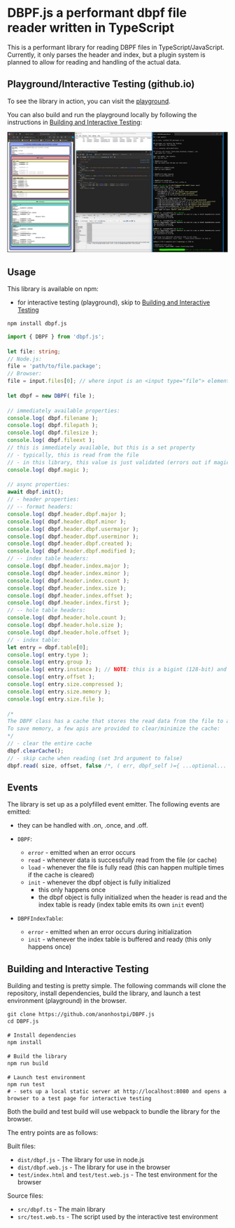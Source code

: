 # DBPF.js a performant dbpf file reader written in TypeScript

This is a performant library for reading DBPF files in TypeScript/JavaScript. Currently, it only parses the header and index, but a plugin system is planned to allow for reading and handling of the actual data.

## Playground/Interactive Testing (github.io)

To see the library in action, you can visit the [playground](https://anonhostpi.github.io/DBPF.js/).

You can also build and run the playground locally by following the instructions in [Building and Interactive Testing](#building-and-interactive-testing):

![DBPF.js test environment](https://github.com/anonhostpi/DBPF.js/blob/main/docs/test.png)

## Usage

This library is available on npm:
- for interactive testing (playground), skip to [Building and Interactive Testing](#building-and-interactive-testing)

```pwsh
npm install dbpf.js
```

```typescript
import { DBPF } from 'dbpf.js';

let file: string;
// Node.js:
file = 'path/to/file.package';
// Browser:
file = input.files[0]; // where input is an <input type="file"> element

let dbpf = new DBPF( file );

// immediately available properties:
console.log( dbpf.filename );
console.log( dbpf.filepath );
console.log( dbpf.filesize );
console.log( dbpf.fileext );
// this is immediately available, but this is a set property
// - typically, this is read from the file
// - in this library, this value is just validated (errors out if magic number mismatches)
console.log( dbpf.magic );

// async properties:
await dbpf.init();
// - header properties:
// -- format headers:
console.log( dbpf.header.dbpf.major );
console.log( dbpf.header.dbpf.minor );
console.log( dbpf.header.dbpf.usermajor );
console.log( dbpf.header.dbpf.userminor );
console.log( dbpf.header.dbpf.created );
console.log( dbpf.header.dbpf.modified );
// -- index table headers:
console.log( dbpf.header.index.major );
console.log( dbpf.header.index.minor );
console.log( dbpf.header.index.count );
console.log( dbpf.header.index.size );
console.log( dbpf.header.index.offset );
console.log( dbpf.header.index.first );
// -- hole table headers:
console.log( dbpf.header.hole.count );
console.log( dbpf.header.hole.size );
console.log( dbpf.header.hole.offset );
// - index table:
let entry = dbpf.table[0];
console.log( entry.type );
console.log( entry.group );
console.log( entry.instance ); // NOTE: this is a bigint (128-bit) and not a number (64-bit)
console.log( entry.offset );
console.log( entry.size.compressed );
console.log( entry.size.memory );
console.log( entry.size.file );

/*
The DBPF class has a cache that stores the read data from the file to avoid rereads.
To save memory, a few apis are provided to clear/minimize the cache:
*/
// - clear the entire cache
dbpf.clearCache();
// - skip cache when reading (set 3rd argument to false)
dbpf.read( size, offset, false /*, ( err, dbpf_self )={ ...optional... } */ )

```

## Events

The library is set up as a polyfilled event emitter. The following events are emitted:
- they can be handled with .on, .once, and .off.

- `DBPF`:
  - `error` - emitted when an error occurs
  - `read` - whenever data is successfully read from the file (or cache)
  - `load` - whenever the file is fully read (this can happen multiple times if the cache is cleared)
  - `init` - whenever the dbpf object is fully initialized
    - this only happens once
    - the dbpf object is fully initialized when the header is read and the index table is ready (index table emits its own `init` event)
- `DBPFIndexTable`:
  - `error` - emitted when an error occurs during initialization
  - `init` - whenever the index table is buffered and ready (this only happens once)

## Building and Interactive Testing

Building and testing is pretty simple. The following commands will clone the repository, install dependencies, build the library, and launch a test environment (playground) in the browser.

```pwsh
git clone https://github.com/anonhostpi/DBPF.js
cd DBPF.js

# Install dependencies
npm install

# Build the library
npm run build

# Launch test environment
npm run test
# - sets up a local static server at http://localhost:8080 and opens a browser to a test page for interactive testing
```

Both the build and test build will use webpack to bundle the library for the browser.

The entry points are as follows:

Built files:
- `dist/dbpf.js` - The library for use in node.js
- `dist/dbpf.web.js` - The library for use in the browser
- `test/index.html` and `test/test.web.js` - The test environment for the browser

Source files:
- `src/dbpf.ts` - The main library
- `src/test.web.ts` - The script used by the interactive test environment